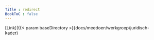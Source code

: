 ```yaml
---
Title : redirect
BookToC : false
---
```


[Link]({{< param baseDirectory >}}docs/meedoen/werkgroep/juridisch-kader)
